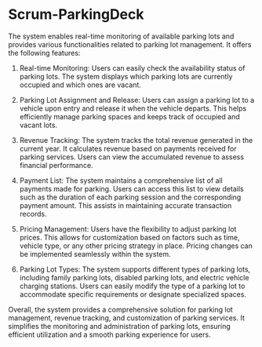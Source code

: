 # Scrum-ParkingDeck

The system enables real-time monitoring of available parking lots and provides various functionalities related to parking lot management. It offers the following features:

1. Real-time Monitoring: Users can easily check the availability status of parking lots. The system displays which parking lots are currently occupied and which ones are vacant.

2. Parking Lot Assignment and Release: Users can assign a parking lot to a vehicle upon entry and release it when the vehicle departs. This helps efficiently manage parking spaces and keeps track of occupied and vacant lots.

3. Revenue Tracking: The system tracks the total revenue generated in the current year. It calculates revenue based on payments received for parking services. Users can view the accumulated revenue to assess financial performance.

4. Payment List: The system maintains a comprehensive list of all payments made for parking. Users can access this list to view details such as the duration of each parking session and the corresponding payment amount. This assists in maintaining accurate transaction records.

5. Pricing Management: Users have the flexibility to adjust parking lot prices. This allows for customization based on factors such as time, vehicle type, or any other pricing strategy in place. Pricing changes can be implemented seamlessly within the system.

6. Parking Lot Types: The system supports different types of parking lots, including family parking lots, disabled parking lots, and electric vehicle charging stations. Users can easily modify the type of a parking lot to accommodate specific requirements or designate specialized spaces.

Overall, the system provides a comprehensive solution for parking lot management, revenue tracking, and customization of parking services. It simplifies the monitoring and administration of parking lots, ensuring efficient utilization and a smooth parking experience for users.
